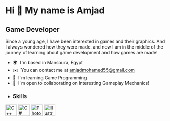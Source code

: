 Hi 👋 My name is Amjad
======================

Game Developer
--------------

Since a young age, I have been interested in games and their graphics. And I always wondered how they were made. and now I am in the middle of the journey of learning about game development and how games are made!

*   🌍  I'm based in Mansoura, Egypt
*   ✉️  You can contact me at [amjadmohamed55@gmail.com](mailto:amjadmohamed55@gmail.com)
*   🧠  I'm learning Game Programming
*   🤝  I'm open to collaborating on Interesting Gameplay Mechanics!
*   ### Skills 
<p align="left">
<a href="https://docs.microsoft.com/en-us/cpp/?view=msvc-170" target="_blank" rel="noreferrer"><img src="https://raw.githubusercontent.com/danielcranney/readme-generator/main/public/icons/skills/cplusplus-colored.svg" width="36" height="36" alt="C++" /></a>
<a href="https://docs.microsoft.com/en-us/dotnet/csharp/" target="_blank" rel="noreferrer"><img src="https://raw.githubusercontent.com/danielcranney/readme-generator/main/public/icons/skills/csharp-colored.svg" width="36" height="36" alt="C#" /></a>
<a href="https://www.adobe.com/uk/products/photoshop.html" target="_blank" rel="noreferrer"><img src="https://raw.githubusercontent.com/danielcranney/readme-generator/main/public/icons/skills/photoshop-colored-dark.svg" width="36" height="36" alt="Photoshop" /></a>
<a href="adobe.com/uk/products/illustrator.html" target="_blank" rel="noreferrer"><img src="https://raw.githubusercontent.com/danielcranney/readme-generator/main/public/icons/skills/illustrator-colored-dark.svg" width="36" height="36" alt="Illustrator" /></a>
</p>

